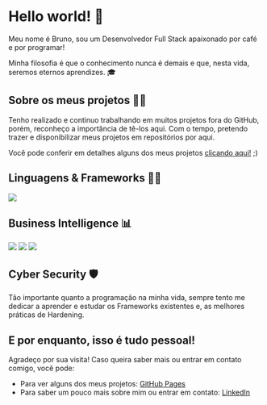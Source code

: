 <h1>Hello world! 👋</h1>

<p>Meu nome é Bruno, sou um Desenvolvedor Full Stack apaixonado por café e por programar!</p>
<p>Minha filosofia é que o conhecimento nunca é demais e que, nesta vida, seremos eternos aprendizes. 🎓</p> 

<h2>Sobre os meus projetos 👷‍♂️</h2>
<p>Tenho realizado e continuo trabalhando em muitos projetos fora do GitHub, porém, reconheço a importância de tê-los aqui. Com o tempo, pretendo trazer e disponibilizar meus projetos em repositórios por aqui.</p>
<p>Você pode conferir em detalhes alguns dos meus projetos <a href="https://brunogabrielti.github.io/portfolio">clicando aqui!</a> ;)
 
<h2>Linguagens & Frameworks 👨‍💻</h2>
<img src="https://skillicons.dev/icons?i=python,php,dotnet,javascript,mysql,selenium,html" />

<h2>Business Intelligence 📊</h2>
<div>
<img src="https://img.shields.io/badge/PowerBI-F2C811?style=for-the-badge&logo=Power%20BI&logoColor=white" />
<img src="https://img.shields.io/badge/Python-FFD43B?style=for-the-badge&logo=python&logoColor=black" />
<img src="https://img.shields.io/badge/Microsoft_Excel-217346?style=for-the-badge&logo=microsoft-excel&logoColor=white" />
</div>

<h2>Cyber Security 🛡</h2>
<p>Tão importante quanto a programação na minha vida, sempre tento me dedicar a aprender e estudar os Frameworks existentes e, as melhores práticas de Hardening.</p>

<h2>E por enquanto, isso é tudo pessoal!</h2>
<p>Agradeço por sua visita! Caso queira saber mais ou entrar em contato comigo, você pode:</p>
<ul>
<li>Para ver alguns dos meus projetos: <a href="https://brunogabrielti.github.io/portfolio">GitHub Pages</a></li>
<li>Para saber um pouco mais sobre mim ou entrar em contato: <a href="https://www.linkedin.com/in/brunogabrielti/">LinkedIn</a></li>
</ul>
